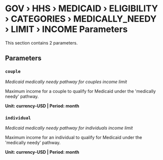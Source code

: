 # GOV › HHS › MEDICAID › ELIGIBILITY › CATEGORIES › MEDICALLY_NEEDY › LIMIT › INCOME Parameters

This section contains 2 parameters.

## Parameters

### `couple`
*Medicaid medically needy pathway for couples income limit*

Maximum income for a couple to qualify for Medicaid under the 'medically needy' pathway.

**Unit: currency-USD | Period: month**


### `individual`
*Medicaid medically needy pathway for individuals income limit*

Maximum income for an individual to qualify for Medicaid under the 'medically needy' pathway.

**Unit: currency-USD | Period: month**

